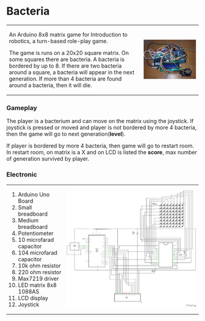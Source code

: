 # Bacteria

<table border="0" bordercolor="#FFFFFF">
  <tr border="0" bordercolor="#FFFFFF">
    <td border="0" bordercolor="#FFFFFF" valign="top" width="70%">
      <p>
        An Arduino 8x8 matrix game for Introduction to robotics, a turn-based role-play game.
      </p>
      <p>
        The game is runs on a 20x20 square matrix. On some squares there are bacteria. A bacteria is bordered by up to 8. If there are two bacteria around a square, a bacteria will appear in the next generation. If more than 4 bacteria are found around a bacteria, then it will die.
      </p>
    </td>
    <td border="0" bordercolor="#FFFFFF">
      <img src="https://raw.githubusercontent.com/BalescuOvidiu/Bacteria/master/img/photo.jpg"/>
    </td>
  </tr>
</table>

<h3>Gameplay</h3>
<p>
  The player is a bacterium and can move on the matrix using the joystick. If joystick is pressed or moved and player is not bordered by more 4 bacteria, then the game will go to next generation(<b>level</b>).
</p>
<p>
  If player is bordered by more 4 bacteria, then game will go to restart room. In restart room, on matrix is a X and on LCD is listed the <b>score</b>, max number of generation survived by player.  
</p>

<h3>Electronic</h3>
<table border="0" bordercolor="#FFFFFF">
  <tr border="0" bordercolor="#FFFFFF">
    <td border="0" bordercolor="#FFFFFF" valign="top" width="30%">
      <ol>
        <li>Arduino Uno Board</li>
        <li>Small breadboard</li>
        <li>Medium breadboard</li>
        <li>Potentiometer</li>
        <li>10 microfarad capacitor</li>
        <li>104 microfarad capacitor</li>
        <li>10k ohm resistor</li>
        <li>220 ohm resistor</li>
        <li>Max7219 driver</li>
        <li>LED matrix 8x8 1088AS</li>
        <li>LCD display</li>
        <li>Joystick</li>
      </ol>
    </td border="0" valign="middle">
    <td border="0">
      <img src="https://raw.githubusercontent.com/BalescuOvidiu/Bacteria/master/img/schematic.png"/>
    </td>
  </tr>
</table>
